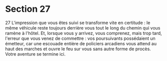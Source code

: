 # Section 27

27
L'impression que vous êtes suivi se transforme vite en certitude :
le même véhicule reste toujours derrière vous tout le long du
chemin qui vous ramène à l'hôtel. Et, lorsque vous y arrivez, vous
comprenez, mais trop tard, l'erreur que vous venez de commettre
: vos poursuivants possédaient un émetteur, car une escouade
entière de policiers arcadiens vous attend au haut des marches et
ouvre le feu sur vous sans autre forme de procès. Votre aventure
se termine ici.
